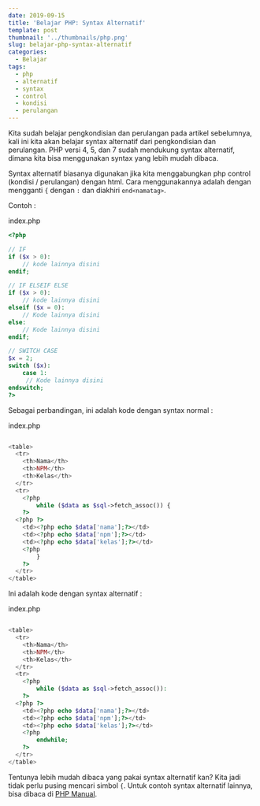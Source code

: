 ```yaml
---
date: 2019-09-15
title: 'Belajar PHP: Syntax Alternatif'
template: post
thumbnail: '../thumbnails/php.png'
slug: belajar-php-syntax-alternatif
categories:
  - Belajar
tags:
  - php
  - alternatif
  - syntax
  - control
  - kondisi
  - perulangan
---
```


Kita sudah belajar pengkondisian dan perulangan pada artikel sebelumnya, kali ini kita akan belajar syntax alternatif dari pengkondisian dan perulangan. PHP versi 4, 5, dan 7 sudah mendukung syntax alternatif, dimana kita bisa menggunakan syntax yang lebih mudah dibaca.

Syntax alternatif biasanya digunakan jika kita menggabungkan php control (kondisi / perulangan) dengan html. Cara menggunakannya adalah dengan mengganti `{` dengan `:` dan diakhiri `end<namatag>`.

Contoh :

<div class="filename">index.php</div>

```php
<?php

// IF
if ($x > 0):
    // kode lainnya disini
endif;

// IF ELSEIF ELSE
if ($x > 0):
    // kode lainnya disini
elseif ($x = 0):
    // Kode lainnya disini
else:
    // Kode lainnya disini
endif;

// SWITCH CASE
$x = 2;
switch ($x):
    case 1:
     // Kode lainnya disini
endswitch;
?>
```

Sebagai perbandingan, ini adalah kode dengan syntax normal :

<div class="filename">index.php</div>

```php

<table>
  <tr>
    <th>Nama</th>
    <th>NPM</th>
    <th>Kelas</th>
  </tr>
  <tr>
    <?php
        while ($data as $sql->fetch_assoc()) {
    ?>
  <?php ?>
    <td><?php echo $data['nama'];?></td>
    <td><?php echo $data['npm'];?></td>
    <td><?php echo $data['kelas'];?></td>
    <?php 
        }
    ?>
  </tr>
</table>

```

Ini adalah kode dengan syntax alternatif :

<div class="filename">index.php</div>

```php

<table>
  <tr>
    <th>Nama</th>
    <th>NPM</th>
    <th>Kelas</th>
  </tr>
  <tr>
    <?php
        while ($data as $sql->fetch_assoc()):
    ?>
  <?php ?>
    <td><?php echo $data['nama'];?></td>
    <td><?php echo $data['npm'];?></td>
    <td><?php echo $data['kelas'];?></td>
    <?php 
        endwhile;
    ?>
  </tr>
</table>

```

Tentunya lebih mudah dibaca yang pakai syntax alternatif kan? Kita jadi tidak perlu pusing mencari simbol `{`.
Untuk contoh syntax alternatif lainnya, bisa dibaca di [PHP Manual](https://www.php.net/manual/en/control-structures.alternative-syntax.php).